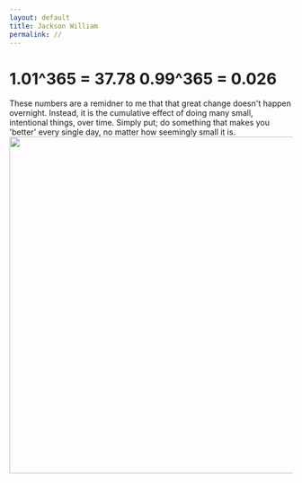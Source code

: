 ```yaml
---
layout: default 
title: Jackson William
permalink: //
---
```


# 1.01^365 = 37.78 0.99^365 = 0.026
These numbers are a remidner to me that that great change doesn't happen overnight. Instead, it is the cumulative effect of doing many small, intentional things, over time. Simply put; do something that makes you 'better' every single day, no matter how seemingly small it is.
<img src="{{site.imgurl}}/theranch.jpg" height="600" />


